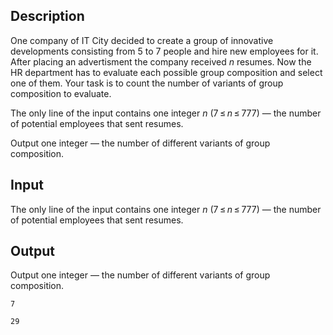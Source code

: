 ## Description

<div><p>One company of IT City decided to create a group of innovative developments consisting from <span class="tex-span">5</span> to <span class="tex-span">7</span> people and hire new employees for it. After placing an advertisment the company received <span class="tex-span"><i>n</i></span> resumes. Now the HR department has to evaluate each possible group composition and select one of them. Your task is to count the number of variants of group composition to evaluate.</p></div><div class="input-specification"><p>The only line of the input contains one integer <span class="tex-span"><i>n</i></span> (<span class="tex-span">7 ≤ <i>n</i> ≤ 777</span>) — the number of potential employees that sent resumes.</p></div><div class="output-specification"><p>Output one integer — the number of different variants of group composition.</p></div>

## Input

<p>The only line of the input contains one integer <span class="tex-span"><i>n</i></span> (<span class="tex-span">7 ≤ <i>n</i> ≤ 777</span>) — the number of potential employees that sent resumes.</p>

## Output

<p>Output one integer — the number of different variants of group composition.</p>





```input1
7

```




```output1
29
```



